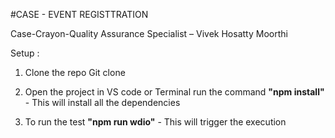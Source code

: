#CASE - EVENT REGISTTRATION

Case-Crayon-Quality Assurance Specialist – Vivek Hosatty Moorthi



Setup :

1. Clone the repo Git clone 

2. Open the project in VS code or Terminal run the command **"npm install"** - This will install all the dependencies

4. To run the test **"npm run wdio"** - This will trigger the execution



